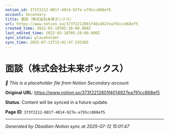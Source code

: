 ```yaml
---
notion_id: 373f2212-801f-4014-927e-a791cc868ef5
account: Secondary
title: 面談（株式会社未来ボックス）
url: https://www.notion.so/373f2212801f4014927ea791cc868ef5
created_time: 2022-03-18T05:26:00.000Z
last_edited_time: 2022-03-18T05:28:00.000Z
sync_status: placeholder
sync_time: 2025-07-12T15:01:47.535365
---
```


# 面談（株式会社未来ボックス）

*🔄 This is a placeholder file from Notion Secondary account.*

**Original URL**: https://www.notion.so/373f2212801f4014927ea791cc868ef5

**Status**: Content will be synced in a future update.

**Page ID**: `373f2212-801f-4014-927e-a791cc868ef5`

---

*Generated by Obsidian-Notion sync at 2025-07-12 15:01:47*

